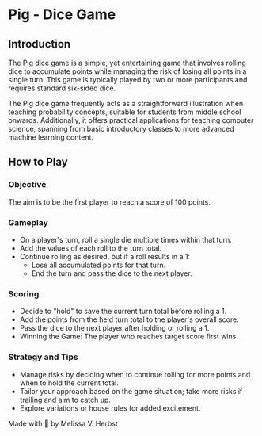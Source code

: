 # Pig - Dice Game

## Introduction

The Pig dice game is a simple, yet entertaining game that involves rolling dice to accumulate points while managing the risk of losing all points in a single turn. This game is typically played by two or more participants and requires standard six-sided dice.

The Pig dice game frequently acts as a straightforward illustration when teaching probability concepts, suitable for students from middle school onwards. Additionally, it offers practical applications for teaching computer science, spanning from basic introductory classes to more advanced machine learning content.

## How to Play

### Objective

The aim is to be the first player to reach a score of 100 points.

### Gameplay

- On a player's turn, roll a single die multiple times within that turn.
- Add the values of each roll to the turn total.
- Continue rolling as desired, but if a roll results in a 1:
  - Lose all accumulated points for that turn.
  - End the turn and pass the dice to the next player.

### Scoring

- Decide to "hold" to save the current turn total before rolling a 1.
- Add the points from the held turn total to the player's overall score.
- Pass the dice to the next player after holding or rolling a 1.
- Winning the Game: The player who reaches target score first wins.

### Strategy and Tips

- Manage risks by deciding when to continue rolling for more points and when to hold the current total.
- Tailor your approach based on the game situation; take more risks if trailing and aim to catch up.
- Explore variations or house rules for added excitement.

Made with 💜 by Melissa V. Herbst
